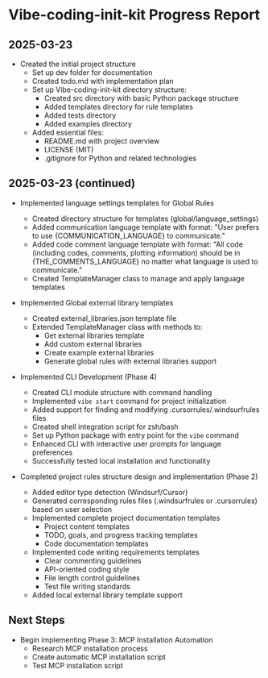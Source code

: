 # Vibe-coding-init-kit Progress Report

## 2025-03-23
- Created the initial project structure
  - Set up dev folder for documentation
  - Created todo.md with implementation plan
  - Set up Vibe-coding-init-kit directory structure:
    - Created src directory with basic Python package structure
    - Added templates directory for rule templates
    - Added tests directory
    - Added examples directory
  - Added essential files:
    - README.md with project overview
    - LICENSE (MIT)
    - .gitignore for Python and related technologies

## 2025-03-23 (continued)
- Implemented language settings templates for Global Rules
  - Created directory structure for templates (global/language_settings)
  - Added communication language template with format: "User prefers to use {COMMUNICATION_LANGUAGE} to communicate."
  - Added code comment language template with format: "All code (including codes, comments, plotting information) should be in {THE_COMMENTS_LANGUAGE} no matter what language is used to communicate."
  - Created TemplateManager class to manage and apply language templates
- Implemented Global external library templates
  - Created external_libraries.json template file
  - Extended TemplateManager class with methods to:
    - Get external libraries template
    - Add custom external libraries
    - Create example external libraries
    - Generate global rules with external libraries support
- Implemented CLI Development (Phase 4)
  - Created CLI module structure with command handling
  - Implemented `vibe start` command for project initialization
  - Added support for finding and modifying .cursorrules/.windsurfrules files
  - Created shell integration script for zsh/bash
  - Set up Python package with entry point for the `vibe` command
  - Enhanced CLI with interactive user prompts for language preferences
  - Successfully tested local installation and functionality

- Completed project rules structure design and implementation (Phase 2)
  - Added editor type detection (Windsurf/Cursor)
  - Generated corresponding rules files (.windsurfrules or .cursorrules) based on user selection
  - Implemented complete project documentation templates
    - Project content templates
    - TODO, goals, and progress tracking templates
    - Code documentation templates
  - Implemented code writing requirements templates
    - Clear commenting guidelines
    - API-oriented coding style
    - File length control guidelines
    - Test file writing standards
  - Added local external library template support

## Next Steps
- Begin implementing Phase 3: MCP Installation Automation
  - Research MCP installation process
  - Create automatic MCP installation script
  - Test MCP installation script